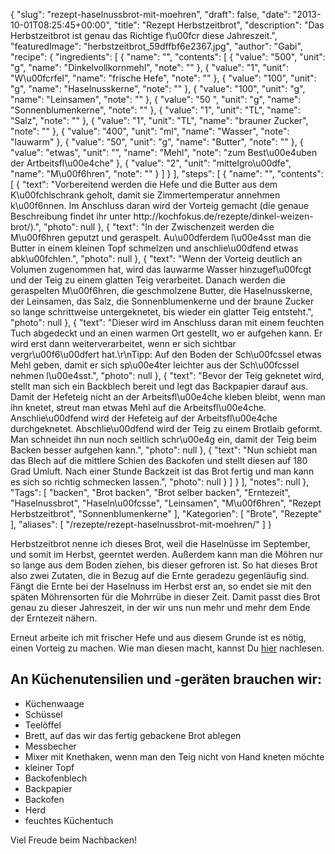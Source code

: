 {
    "slug": "rezept-haselnussbrot-mit-moehren",
    "draft": false,
    "date": "2013-10-01T08:25:45+00:00",
    "title": "Rezept Herbstzeitbrot",
    "description": "Das Herbstzeitbrot ist genau das Richtige f\u00fcr diese Jahreszeit.",
    "featuredImage": "herbstzeitbrot_59dffbf6e2367.jpg",
    "author": "Gabi",
    "recipe": {
        "ingredients": [
            {
                "name": "",
                "contents": [
                    {
                        "value": "500",
                        "unit": "g",
                        "name": "Dinkelvollkornmehl",
                        "note": ""
                    },
                    {
                        "value": "1",
                        "unit": "W\u00fcrfel",
                        "name": "frische Hefe",
                        "note": ""
                    },
                    {
                        "value": "100",
                        "unit": "g",
                        "name": "Haselnusskerne",
                        "note": ""
                    },
                    {
                        "value": "100",
                        "unit": "g",
                        "name": "Leinsamen",
                        "note": ""
                    },
                    {
                        "value": "50 ",
                        "unit": "g",
                        "name": "Sonnenblumenkerne",
                        "note": ""
                    },
                    {
                        "value": "1",
                        "unit": "TL",
                        "name": "Salz",
                        "note": ""
                    },
                    {
                        "value": "1",
                        "unit": "TL",
                        "name": "brauner Zucker",
                        "note": ""
                    },
                    {
                        "value": "400",
                        "unit": "ml",
                        "name": "Wasser",
                        "note": "lauwarm"
                    },
                    {
                        "value": "50",
                        "unit": "g",
                        "name": "Butter",
                        "note": ""
                    },
                    {
                        "value": "etwas",
                        "unit": "",
                        "name": "Mehl",
                        "note": "zum Best\u00e4uben der Artbeitsfl\u00e4che"
                    },
                    {
                        "value": "2",
                        "unit": "mittelgro\u00dfe",
                        "name": "M\u00f6hren",
                        "note": ""
                    }
                ]
            }
        ],
        "steps": [
            {
                "name": "",
                "contents": [
                    {
                        "text": "Vorbereitend werden die Hefe und die Butter aus dem K\u00fchlschrank geholt, damit sie Zimmertemperatur annehmen k\u00f6nnen. Im Anschluss daran wird der Vorteig gemacht (die genaue Beschreibung findet ihr unter http:\/\/kochfokus.de\/rezepte\/dinkel-weizen-brot\/).",
                        "photo": null
                    },
                    {
                        "text": "In der Zwischenzeit werden die M\u00f6hren geputzt und geraspelt. Au\u00dferdem l\u00e4sst man die Butter in einem kleinen Topf schmelzen und anschlie\u00dfend etwas abk\u00fchlen.",
                        "photo": null
                    },
                    {
                        "text": "Wenn der Vorteig deutlich an Volumen zugenommen hat, wird das lauwarme Wasser hinzugef\u00fcgt und der Teig zu einem glatten Teig verarbeitet. Danach werden die geraspelten M\u00f6hren, die geschmolzene Butter, die Haselnusskerne, der Leinsamen, das Salz, die Sonnenblumenkerne und der braune Zucker  so lange schrittweise untergeknetet, bis wieder ein glatter Teig entsteht.",
                        "photo": null
                    },
                    {
                        "text": "Dieser wird im Anschluss daran mit einem feuchten Tuch abgedeckt und an einen warmen Ort gestellt, wo er aufgehen kann. Er wird erst dann weiterverarbeitet, wenn er sich sichtbar vergr\u00f6\u00dfert hat.\r\nTipp: Auf den Boden der Sch\u00fcssel etwas Mehl geben, damit er sich sp\u00e4ter leichter aus der Sch\u00fcssel nehmen l\u00e4sst.",
                        "photo": null
                    },
                    {
                        "text": "Bevor der Teig geknetet wird, stellt man sich ein Backblech bereit und legt das Backpapier darauf aus. Damit der  Hefeteig nicht an der Arbeitsfl\u00e4che kleben bleibt, wenn man ihn knetet, streut man etwas Mehl auf die Arbeitsfl\u00e4che.  Anschlie\u00dfend wird der Hefeteig auf der Arbeitsfl\u00e4che durchgeknetet. Abschlie\u00dfend wird der Teig zu einem Brotlaib geformt. Man schneidet ihn nun noch seitlich schr\u00e4g ein, damit der Teig beim Backen besser aufgehen kann.",
                        "photo": null
                    },
                    {
                        "text": "Nun schiebt man das Blech auf die mittlere Schien des Backofen und stellt diesen auf 180 Grad Umluft. Nach einer Stunde Backzeit ist das Brot fertig und man kann es sich so richtig schmecken lassen.",
                        "photo": null
                    }
                ]
            }
        ],
        "notes": null
    },
    "Tags": [
        "backen",
        "Brot backen",
        "Brot selber backen",
        "Erntezeit",
        "Haselnussbrot",
        "Haseln\u00fcsse",
        "Leinsamen",
        "M\u00f6hren",
        "Rezept Herbstzeitbrot",
        "Sonnenblumenkerne"
    ],
    "Kategorien": [
        "Brote",
        "Rezepte"
    ],
    "aliases": [
        "\/rezepte\/rezept-haselnussbrot-mit-moehren\/"
    ]
}

Herbstzeitbrot nenne ich dieses Brot, weil die Haselnüsse im September, und somit im Herbst, geerntet werden. Außerdem kann man die Möhren nur so lange aus dem Boden ziehen, bis dieser gefroren ist. So hat dieses Brot also zwei Zutaten, die in Bezug auf die Ernte geradezu gegenläufig sind. Fängt die Ernte bei der Haselnuss im Herbst erst an, so endet sie mit den späten Möhrensorten für die Mohrrübe in dieser Zeit. Damit passt dies Brot genau zu dieser Jahreszeit, in der wir uns nun mehr und mehr dem Ende der Erntezeit nähern.

Erneut arbeite ich mit frischer Hefe und aus diesem Grunde ist es nötig, einen Vorteig zu machen. Wie man diesen macht, kannst Du [hier][1] nachlesen.

 

## An Küchenutensilien und -geräten brauchen wir:

 * Küchenwaage
 * Schüssel
 * Teelöffel
 * Brett, auf das wir das fertig gebackene Brot ablegen
 * Messbecher
 * Mixer mit Knethaken, wenn man den Teig nicht von Hand kneten möchte
 * kleiner Topf
 * Backofenblech
 * Backpapier
 * Backofen
 * Herd
 * feuchtes Küchentuch

Viel Freude beim Nachbacken!





 [1]: https://kochfokus.de/rezepte/dinkel-weizen-brot/